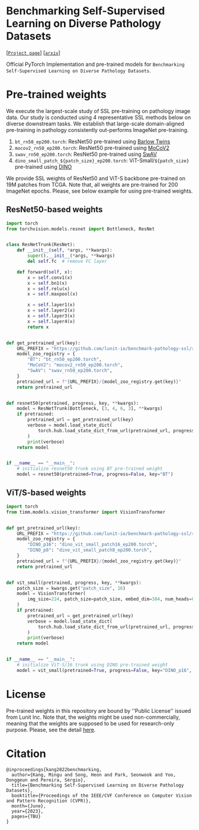 # Benchmarking Self-Supervised Learning on Diverse Pathology Datasets

[[`Project page`]](https://lunit-io.github.io/research/publications/pathology_ssl/) [[`arxiv`]](https://arxiv.org/abs/2212.04690)

Official PyTorch Implementation and pre-trained models for `Benchmarking Self-Supervised Learning on Diverse Pathology Datasets`.




# Pre-trained weights
We execute the largest-scale study of SSL pre-training on pathology image data. Our study is conducted using 4 representative SSL methods below on diverse downstream tasks. We establish that large-scale domain-aligned pre-training in pathology consistently out-performs ImageNet pre-training.

1. `bt_rn50_ep200.torch`: ResNet50 pre-trained using [Barlow Twins ](https://arxiv.org/abs/2103.03230)
2. `mocov2_rn50_ep200.torch`: ResNet50 pre-trained using [MoCoV2](https://arxiv.org/abs/2003.04297)
3. `swav_rn50_ep200.torch`: ResNet50 pre-trained using [SwAV](https://arxiv.org/abs/2006.09882)
4. `dino_small_patch_${patch_size}_ep200.torch`: ViT-Small/`${patch_size}` pre-trained using [DINO](https://arxiv.org/abs/2104.14294)

We provide SSL weights of ResNet50 and ViT-S backbone pre-trained on 19M patches from TCGA. Note that, all weights are pre-trained for 200 ImageNet epochs. Please, see below example for using pre-trained weights.

## ResNet50-based weights
```python
import torch
from torchvision.models.resnet import Bottleneck, ResNet


class ResNetTrunk(ResNet):
    def __init__(self, *args, **kwargs):
        super().__init__(*args, **kwargs)
        del self.fc  # remove FC layer

    def forward(self, x):
        x = self.conv1(x)
        x = self.bn1(x)
        x = self.relu(x)
        x = self.maxpool(x)

        x = self.layer1(x)
        x = self.layer2(x)
        x = self.layer3(x)
        x = self.layer4(x)
        return x


def get_pretrained_url(key):
    URL_PREFIX = "https://github.com/lunit-io/benchmark-pathology-ssl/releases/download/pretrained-weights"
    model_zoo_registry = {
        "BT": "bt_rn50_ep200.torch",
        "MoCoV2": "mocov2_rn50_ep200.torch",
        "SwAV": "swav_rn50_ep200.torch",
    }
    pretrained_url = f"{URL_PREFIX}/{model_zoo_registry.get(key)}"
    return pretrained_url


def resnet50(pretrained, progress, key, **kwargs):
    model = ResNetTrunk(Bottleneck, [3, 4, 6, 3], **kwargs)
    if pretrained:
        pretrained_url = get_pretrained_url(key)
        verbose = model.load_state_dict(
            torch.hub.load_state_dict_from_url(pretrained_url, progress=progress)
        )
        print(verbose)
    return model


if __name__ == "__main__":
    # initialize resnet50 trunk using BT pre-trained weight
    model = resnet50(pretrained=True, progress=False, key="BT")
```

## ViT/S-based weights
```python
import torch
from timm.models.vision_transformer import VisionTransformer


def get_pretrained_url(key):
    URL_PREFIX = "https://github.com/lunit-io/benchmark-pathology-ssl/releases/download/pretrained-weights"
    model_zoo_registry = {
        "DINO_p16": "dino_vit_small_patch16_ep200.torch",
        "DINO_p8": "dino_vit_small_patch8_ep200.torch",
    }
    pretrained_url = f"{URL_PREFIX}/{model_zoo_registry.get(key)}"
    return pretrained_url


def vit_small(pretrained, progress, key, **kwargs):
    patch_size = kwargs.get("patch_size", 16)
    model = VisionTransformer(
        img_size=224, patch_size=patch_size, embed_dim=384, num_heads=6, num_classes=0
    )
    if pretrained:
        pretrained_url = get_pretrained_url(key)
        verbose = model.load_state_dict(
            torch.hub.load_state_dict_from_url(pretrained_url, progress=progress)
        )
        print(verbose)
    return model


if __name__ == "__main__":
    # initialize ViT-S/16 trunk using DINO pre-trained weight
    model = vit_small(pretrained=True, progress=False, key="DINO_p16", patch_size=16)
```

# License
Pre-trained weights in this repository are bound by ''Public License'' issued from Lunit Inc.
Note that, the weights might be used non-commercially, meaning that the weights are supposed to be used for research-only purpose.
Please, see the detail [here](https://github.com/lunit-io/benchmark-ssl-pathology/blob/main/LICENSE).


# Citation
```
@inproceedings{kang2022benchmarking,
  author={Kang, Mingu and Song, Heon and Park, Seonwook and Yoo, Donggeun and Pereira, Sérgio},
  title={Benchmarking Self-Supervised Learning on Diverse Pathology Datasets},
  booktitle={Proceedings of the IEEE/CVF Conference on Computer Vision and Pattern Recognition (CVPR)},
  month={June},
  year={2023},
  pages={TBU}
}
```
